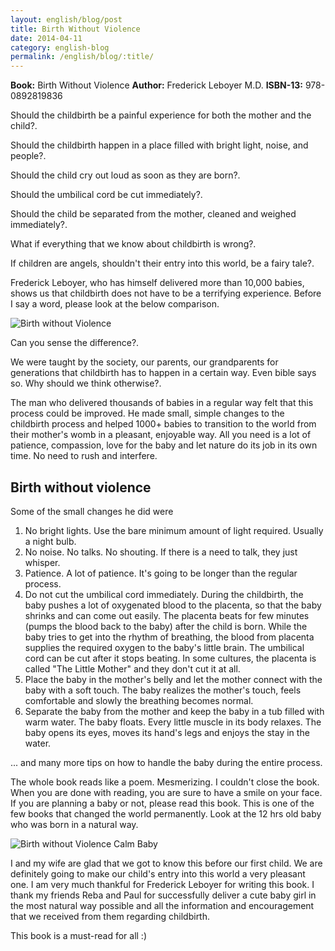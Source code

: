 ```yaml
---
layout: english/blog/post
title: Birth Without Violence
date: 2014-04-11
category: english-blog
permalink: /english/blog/:title/
---
```


**Book:** Birth Without Violence
**Author:** Frederick Leboyer M.D.
**ISBN-13:** 978-0892819836

Should the childbirth be a painful experience for both the mother and the child?.

Should the childbirth happen in a place filled with bright light, noise, and people?.

Should the child cry out loud as soon as they are born?.

Should the umbilical cord be cut immediately?.

Should the child be separated from the mother, cleaned and weighed immediately?.

What if everything that we know about childbirth is wrong?.

If children are angels, shouldn't their entry into this world, be a fairy tale?.

Frederick Leboyer, who has himself delivered more than 10,000 babies, shows us that childbirth does not have to be a terrifying experience. Before I say a word, please look at the below comparison.

![Birth without Violence]({{site.english.blog.downloads}}/birth-without-violence-comparison.jpg)

Can you sense the difference?.

We were taught by the society, our parents, our grandparents for generations that childbirth has to happen in a certain way. Even bible says so. Why should we think otherwise?.

The man who delivered thousands of babies in a regular way felt that this process could be improved. He made small, simple changes to the childbirth process and helped 1000+ babies to transition to the world from their mother's womb in a pleasant, enjoyable way. All you need is a lot of patience, compassion, love for the baby and let nature do its job in its own time. No need to rush and interfere.

## Birth without violence

Some of the small changes he did were

1. No bright lights. Use the bare minimum amount of light required. Usually a night bulb.
2. No noise. No talks. No shouting. If there is a need to talk, they just whisper.
3. Patience. A lot of patience. It's going to be longer than the regular process.
4. Do not cut the umbilical cord immediately. During the childbirth, the baby pushes a lot of oxygenated blood to the placenta, so that the baby shrinks and can come out easily. The placenta beats for few minutes (pumps the blood back to the baby) after the child is born. While the baby tries to get into the rhythm of breathing, the blood from placenta supplies the required oxygen to the baby's little brain. The umbilical cord can be cut after it stops beating. In some cultures, the placenta is called "The Little Mother" and they don't cut it at all.
5. Place the baby in the mother's belly and let the mother connect with the baby with a soft touch. The baby realizes the mother's touch, feels comfortable and slowly the breathing becomes normal.
6. Separate the baby from the mother and keep the baby in a tub filled with warm water. The baby floats. Every little muscle in its body relaxes. The baby opens its eyes, moves its hand's legs and enjoys the stay in the water.

... and many more tips on how to handle the baby during the entire process.

The whole book reads like a poem. Mesmerizing. I couldn't close the book. When you are done with reading, you are sure to have a smile on your face. If you are planning a baby or not, please read this book. This is one of the few books that changed the world permanently. Look at the 12 hrs old baby who was born in a natural way.

![Birth without Violence Calm Baby]({{site.english.blog.downloads}}/birth-without-violence-calm-baby.jpg)

I and my wife are glad that we got to know this before our first child. We are definitely going to make our child's entry into this world a very pleasant one. I am very much thankful for Frederick Leboyer for writing this book. I thank my friends Reba and Paul for successfully deliver a cute baby girl in the most natural way possible and all the information and encouragement that we received from them regarding childbirth.

This book is a must-read for all :)
